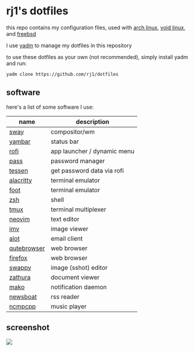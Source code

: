 # rj1's dotfiles

this repo contains my configuration files, used with [arch
linux](https://voidlinux.org/), [void linux](https://voidlinux.org/), and
[freebsd](https://www.freebsd.org/)

I use [yadm](https://yadm.io/) to manage my dotfiles in this repository

to use these dotfiles as your own (not recommended), simply install yadm and
run:

```
yadm clone https://github.com/rj1/dotfiles
```

## software

here's a list of some software I use:

| name                                                  | description
| ----                                                  | -----------
| [sway](https://swaywm.org/)                           | compositor/wm
| [yambar](https://codeberg.org/dnkl/yambar)            | status bar
| [rofi](https://github.com/lbonn/rofi)                 | app launcher / dynamic menu
| [pass](https://www.passwordstore.org/)                | password manager
| [tessen](https://github.com/ayushnix/tessen)          | get password data via rofi
| [alacritty](https://alacritty.org/)                   | terminal emulator
| [foot](https://codeberg.org/dnkl/foot)                | terminal emulator
| [zsh](https://www.zsh.org/)                           | shell
| [tmux](https://github.com/tmux/tmux)                  | terminal multiplexer
| [neovim](https://neovim.io/)                          | text editor
| [imv](https://sr.ht/~exec64/imv/)                     | image viewer
| [alot](https://github.com/pazz/alot)                  | email client
| [qutebrowser](https://www.qutebrowser.org/)           | web browser
| [firefox](https://www.mozilla.org/en-US/firefox/new/) | web browser
| [swappy](https://github.com/jtheoof/swappy)           | image (sshot) editor
| [zathura](https://pwmt.org/projects/zathura/)         | document viewer
| [mako](https://github.com/emersion/mako)              | notification daemon
| [newsboat](https://newsboat.org/)                     | rss reader
| [ncmpcpp](https://github.com/ncmpcpp/ncmpcpp)         | music player

## screenshot

![](https://rj1.su/img/dotfiles-sshot.png)
